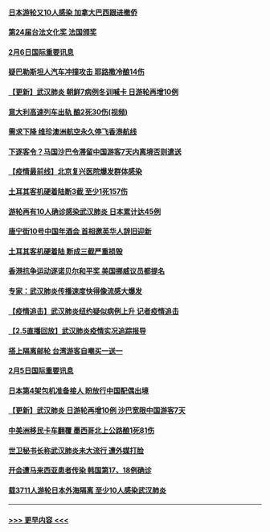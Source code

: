 #### [日本游轮又10人感染 加拿大巴西跟进撤侨](../pages/prog202/a102771084.md?t=02070344) 
#### [第24届台法文化奖 法国颁奖](../pages/prog202/a102771032.md?t=02070344) 
#### [2月6日国际重要讯息](../pages/prog202/a102770794.md?t=02070344) 
#### [疑巴勒斯坦人汽车冲撞攻击 耶路撒冷酿14伤](../pages/prog202/a102770586.md?t=02070344) 
#### [【更新】武汉肺炎 朝鲜7病例冬训喊卡 日游轮再增10例](../pages/prog202/a102770740.md?t=02070344) 
#### [意大利高速列车出轨 酿2死30伤(视频)](../pages/prog202/a102770762.md?t=02070344) 
#### [需求下降 维珍澳洲航空永久停飞香港航线](../pages/prog202/a102770751.md?t=02070344) 
#### [下逐客令？马国沙巴令滞留中国游客7天内离境否则遣送](../pages/prog202/a102770640.md?t=02070344) 
#### [【疫情最前线】北京复兴医院爆发群体感染](../pages/prog202/a102770602.md?t=02070344) 
#### [土耳其客机硬着陆断3截 至少1死157伤](../pages/prog202/a102770508.md?t=02070344) 
#### [游轮再有10人确诊感染武汉肺炎 日本累计达45例](../pages/prog202/a102770476.md?t=02070344) 
#### [唐宁街10号中国年酒会 首相邀英华人辞旧迎新](../pages/prog202/a102770458.md?t=02070344) 
#### [土耳其客机硬着陆 断成三截严重损毁](../pages/prog202/a102770239.md?t=02070344) 
#### [香港抗争运动逐诺贝尔和平奖 美国挪威议员都提名](../pages/prog202/a102770390.md?t=02070344) 
#### [专家：武汉肺炎传播速度快得像流感大爆发](../pages/prog202/a102770132.md?t=02070344) 
#### [【疫情追击】武汉肺炎纽约疑似病例上升 记者疫情追击](../pages/prog202/a102770000.md?t=02070344) 
#### [【2.5直播回放】武汉肺炎疫情实况追踪报导](../pages/prog202/a102769913.md?t=02070344) 
#### [搭上隔离邮轮 台湾游客自嘲买一送一](../pages/prog202/a102769845.md?t=02070344) 
#### [2月5日国际重要讯息](../pages/prog202/a102769821.md?t=02070344) 
#### [日本第4架包机准备接人 盼放行中国配偶出境](../pages/prog202/a102769765.md?t=02070344) 
#### [【更新】武汉肺炎 日游轮再增10例 沙巴宽限中国游客7天](../pages/prog202/a102758911.md?t=02070344) 
#### [中美洲移民卡车翻覆 墨西哥北上公路酿1死81伤](../pages/prog202/a102769703.md?t=02070344) 
#### [世卫秘书长称武汉肺炎未大流行 遭外媒打脸](../pages/prog202/a102769679.md?t=02070344) 
#### [开会遭马来西亚患者传染 韩国第17、18例确诊](../pages/prog202/a102769600.md?t=02070344) 
#### [载3711人游轮日本外海隔离 至少10人感染武汉肺炎](../pages/prog202/a102769538.md?t=02070344) 

----
#### [ >>> 更早内容 <<< ](../indexes/prog202-earlier.md)
